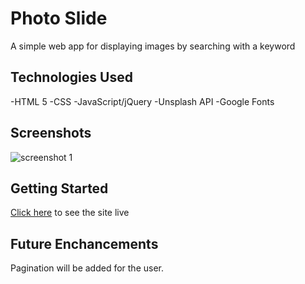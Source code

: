 # Photo Slide

A simple web app for displaying images by searching with a keyword

## Technologies Used

-HTML 5
-CSS
-JavaScript/jQuery
-Unsplash API
-Google Fonts

## Screenshots

![screenshot 1](https://imgur.com/5KALgow)

## Getting Started

[Click here](https://photo-slide.netlify.app/) to see the site live

## Future Enchancements

Pagination will be added for the user.
